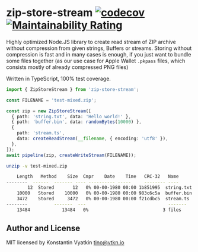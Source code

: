 # zip-store-stream [![codecov](https://codecov.io/gh/walletpass/zip-store-stream/branch/master/graph/badge.svg)](https://codecov.io/gh/walletpass/zip-store-stream) [![Maintainability Rating](https://sonarcloud.io/api/project_badges/measure?project=zip-store-stream&metric=sqale_rating)](https://sonarcloud.io/dashboard?id=zip-store-stream)

Highly optimized Node.JS library to create read stream of ZIP archive without compression from given strings, Buffers or streams.
Storing without compression is fast and in many cases is enough, if you just want to bundle some files together (as our use case for Apple Wallet `.pkpass` files, which consists mostly of already compressed PNG files)

Written in TypeScript, 100% test coverage.

```ts
import { ZipStoreStream } from 'zip-store-stream';

const FILENAME = 'test-mixed.zip';

const zip = new ZipStoreStream([
  { path: 'string.txt', data: 'Hello world!' },
  { path: 'buffer.bin', data: randomBytes(10000) },
  {
    path: 'stream.ts',
    data: createReadStream(__filename, { encoding: 'utf8' }),
  },
]);
await pipeline(zip, createWriteStream(FILENAME));
```

```sh
unzip -v test-mixed.zip

    Length   Method    Size  Cmpr    Date    Time   CRC-32   Name
--------  ------  ------- ---- ---------- -----     -------- ----
        12  Stored       12   0% 00-00-1980 00:00 1b851995  string.txt
    10000   Stored    10000   0% 00-00-1980 00:00 983c6c5a  buffer.bin
    3472    Stored     3472   0% 00-00-1980 00:00 f21cdbc5  stream.ts
--------          -------  ---                               -------
    13484            13484   0%                            3 files

```

## Author and License

MIT licensed by Konstantin Vyatkin <tino@vtkn.io>
